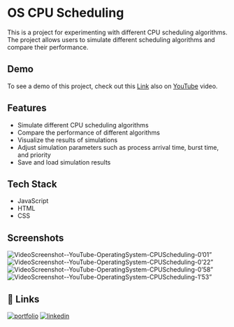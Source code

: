 
# OS CPU Scheduling

This is a project for experimenting with different CPU scheduling algorithms. The project allows users to simulate different scheduling algorithms and compare their performance.





## Demo

To see a demo of this project, check out this [Link](https://os-cpu-scheduling.netlify.app/) also on [YouTube](https://www.youtube.com/watch?v=asB5ec7ELfc&ab_channel=HarshBaldaniya) video.



## Features

- Simulate different CPU scheduling algorithms
- Compare the performance of different algorithms
- Visualize the results of simulations
- Adjust simulation parameters such as process arrival time, burst time, and priority
- Save and load simulation results







## Tech Stack

- JavaScript
- HTML
- CSS




## Screenshots

![VideoScreenshot--YouTube-OperatingSystem-CPUScheduling-0’01”](https://user-images.githubusercontent.com/89580214/229358375-f075be11-40f4-473b-89f0-387c86d814dc.jpg)
![VideoScreenshot--YouTube-OperatingSystem-CPUScheduling-0’22”](https://user-images.githubusercontent.com/89580214/229358382-f8f34d57-d5fc-45ba-b212-876f55c3c8ed.jpg)
![VideoScreenshot--YouTube-OperatingSystem-CPUScheduling-0’58”](https://user-images.githubusercontent.com/89580214/229358384-0cf64025-bdda-41af-9f79-1d07dbf3c266.jpg)
![VideoScreenshot--YouTube-OperatingSystem-CPUScheduling-1’53”](https://user-images.githubusercontent.com/89580214/229358387-46e9bd7e-0d77-431f-9a7b-41cd3c9387e6.jpg)


## 🔗 Links
[![portfolio](https://img.shields.io/badge/my_portfolio-000?style=for-the-badge&logo=ko-fi&logoColor=white)](https://www.harshbaldaniya.com/)
[![linkedin](https://img.shields.io/badge/linkedin-0A66C2?style=for-the-badge&logo=linkedin&logoColor=white)](https://www.linkedin.com/in/hb134/)

